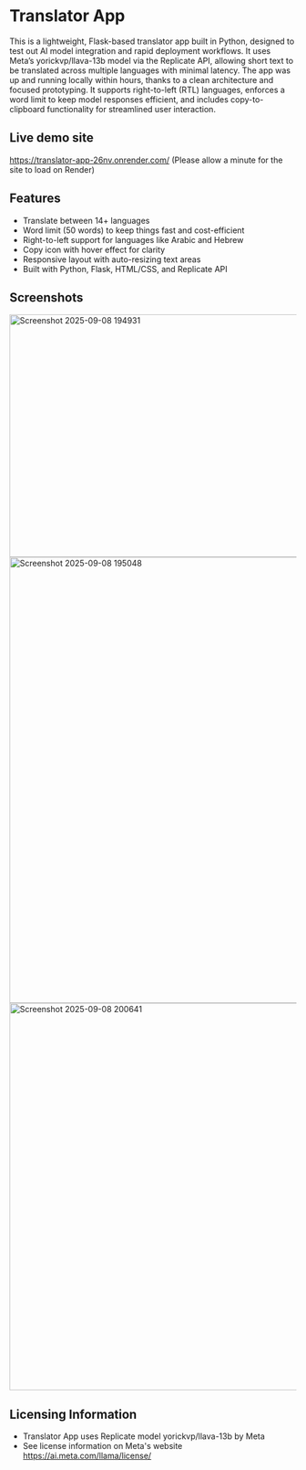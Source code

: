 # Translator App

This is a lightweight, Flask-based translator app built in Python, designed to test out AI model integration and rapid deployment workflows.
It uses Meta’s yorickvp/llava-13b model via the Replicate API, allowing short text to be translated across multiple languages with minimal latency.
The app was up and running locally within hours, thanks to a clean architecture and focused prototyping. It supports right-to-left (RTL) languages, 
enforces a word limit to keep model responses efficient, and includes copy-to-clipboard functionality for streamlined user interaction.

## Live demo site
https://translator-app-26nv.onrender.com/ (Please allow a minute for the site to load on Render)

## Features

* Translate between 14+ languages
* Word limit (50 words) to keep things fast and cost-efficient
* Right-to-left support for languages like Arabic and Hebrew
* Copy icon with hover effect for clarity
* Responsive layout with auto-resizing text areas
* Built with Python, Flask, HTML/CSS, and Replicate API

## Screenshots

<img width="925" height="425" alt="Screenshot 2025-09-08 194931" src="https://github.com/user-attachments/assets/a3394b49-4032-464d-a62d-4dce93b380ab" />
<img width="913" height="781" alt="Screenshot 2025-09-08 195048" src="https://github.com/user-attachments/assets/a10212c8-0bf6-4d08-b4b2-9fffd179e5cb" />
<img width="907" height="678" alt="Screenshot 2025-09-08 200641" src="https://github.com/user-attachments/assets/5624786e-1e7b-406f-93e9-cc4e476bf8b1" />

## Licensing Information

* Translator App uses Replicate model yorickvp/llava-13b by Meta
* See license information on Meta's website https://ai.meta.com/llama/license/

